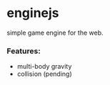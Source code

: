 # enginejs
simple game engine for the web.

### Features:
  - multi-body gravity
  - collision (pending)
